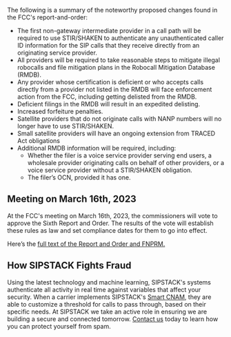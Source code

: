 The following is a summary of the noteworthy proposed changes found in the FCC's report-and-order:

- The first non-gateway intermediate provider in a call path will be required to use STIR/SHAKEN to authenticate any unauthenticated caller ID information for the SIP calls that they receive directly from an originating service provider.
- All providers will be required to take reasonable steps to mitigate illegal robocalls and file mitigation plans in the Robocall Mitigation Database (RMDB).
- Any provider whose certification is deficient or who accepts calls directly from a provider not listed in the RMDB will face enforcement action from the FCC, including getting delisted from the RMDB.
- Deficient filings in the RMDB will result in an expedited delisting.
- Increased forfeiture penalties.
- Satellite providers that do not originate calls with NANP numbers will no longer have to use STIR/SHAKEN.
- Small satellite providers will have an ongoing extension from TRACED Act obligations
- Additional RMDB information will be required, including:
    - Whether the filer is a voice service provider serving end users, a wholesale provider originating calls on behalf of other providers, or a voice service provider without a STIR/SHAKEN obligation.
    - The filer’s OCN, provided it has one.

## Meeting on March 16th, 2023
At the FCC's meeting on March 16th, 2023, the commissioners will vote to approve the Sixth Report and Order. The results of the vote will establish these rules as law and set compliance dates for them to go into effect. 

Here’s the [full text of the Report and Order and FNPRM.](/DOC-391238A1.pdf) 

## How SIPSTACK Fights Fraud

Using the latest technology and machine learning, SIPSTACK's systems authenticate all activity in real time against variables that affect your security. When a carrier implements SIPSTACK's [Smart CNAM](https://www.sipstack.com/products/smart-cnam), they are able to customize a threshold for calls to pass through, based on their specific needs. At SIPSTACK we take an active role in ensuring we are building a secure and connected tomorrow. [Contact us](https://www.sipstack.com/contact/us) today to learn how you can protect yourself from spam.

